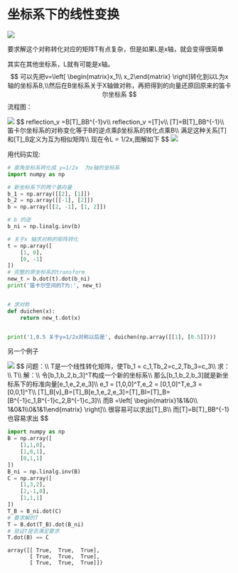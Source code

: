 # 坐标系下的线性变换

<img src="https://raw.githubusercontent.com/xuyouqian/picgo/master/20210625111314.png"/>

要求解这个对称转化对应的矩阵T有点复杂，但是如果L是x轴，就会变得很简单

其实在其他坐标系，L就有可能是x轴。
$$
可以先把v=\left[ \begin{matrix}x_1\\ x_2\end{matrix} \right]转化到以L为x轴的坐标系B,\\然后在B坐标系关于X轴做对称，再把得到的向量还原回原来的笛卡尔坐标系
$$
流程图：

<img src="https://raw.githubusercontent.com/xuyouqian/picgo/master/20210625112459.png"/>
$$
reflection_v =B[T]_BB^{-1}v\\
reflection_v =[T]v\\
[T]=B[T]_BB^{-1}\\
笛卡尔坐标系的对称变化等于B的逆点乘β坐标系的转化点乘B\\
满足这种关系[T]和[T]_B定义为互为相似矩阵\\
现在令L = 1/2x,图解如下
$$
<img src="https://raw.githubusercontent.com/xuyouqian/picgo/master/20210625113200.png"/>

用代码实现:

```python
# 直角坐标系转化成 y=1/2x  为x轴的坐标系
import numpy as np

# 新坐标系下的两个基向量
b_1 = np.array([[2], [1]])
b_2 = np.array([[-1], [2]])
b = np.array([[2, -1], [1, 2]])

# b 的逆
b_ni = np.linalg.inv(b)

# 关于x 轴求对称的矩阵转化
t = np.array([
    [1, 0],
    [0, -1]
])
# 完整的原坐标系的transform
new_t = b.dot(t).dot(b_ni)
print('笛卡尔空间的T为:', new_t)


# 求对称
def duichen(x):
    return new_t.dot(x)


print('1,0.5 关于y=1/2x对称以后是', duichen(np.array([[1], [0.5]])))

```

另一个例子

<img src="https://raw.githubusercontent.com/xuyouqian/picgo/master/20210625115428.png"/>
$$
问题：\\
T是一个线性转化矩阵，使Tb_1 = c_1,Tb_2=c_2,Tb_3=c_3\\
求：\\
T\\
解：\\
令[b_1,b_2,b_3]^T构成一个新的坐标系\\
那么[b_1,b_2,b_3]就是新坐标系下的标准向量[e_1,e_2,e_3]\\
e_1 = [1,0,0]^T,e_2 = [0,1,0]^T,e_3 = [0,0,1]^T\\
[T]_B[v]_B=[T]_B[e_1,e_2,e_3]=[T]_BI=[T]_B=[B^{-1}c_1,B^{-1}c_2,B^{-1}c_3]\\
而B =\left[ \begin{matrix}1&1&0\\ 1&0&1\\0&1&1\end{matrix} \right]\\
很容易可以求出[T]_B\\
而[T]=B[T]_BB^{-1}也容易求出
$$

```python
import numpy as np
B = np.array([
    [1,1,0],
    [1,0,1],
    [0,1,1]
])
B_ni = np.linalg.inv(B)
C = np.array([
    [1,3,2],
    [2,-1,0],
    [1,1,1]
])
T_B = B_ni.dot(C)
# 要求解的T
T = B.dot(T_B).dot(B_ni)
# 验证T是否满足要求
T.dot(B) == C
```

```
array([[ True,  True,  True],
       [ True,  True,  True],
       [ True,  True,  True]])
```

